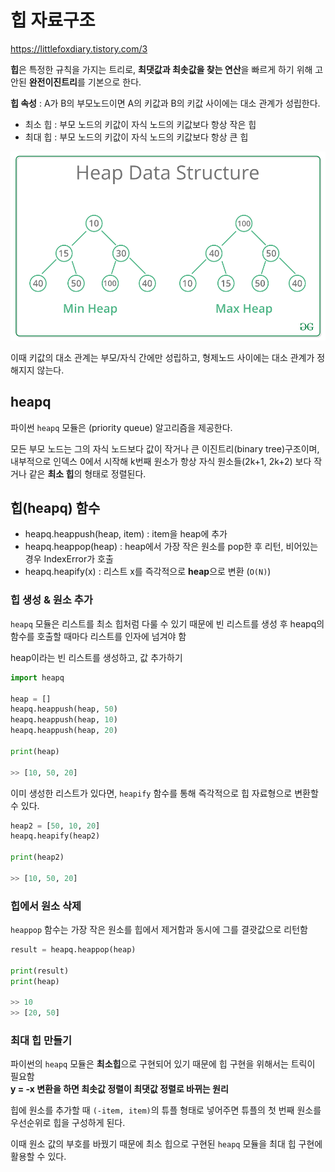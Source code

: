 # 힙 자료구조
https://littlefoxdiary.tistory.com/3   

**힙**은 특정한 규칙을 가지는 트리로, **최댓값과 최솟값을 찾는 연산**을 빠르게 하기 위해 고안된 **완전이진트리**를 기본으로 한다.

**힙 속성** : A가 B의 부모노드이면 A의 키값과 B의 키값 사이에는 대소 관계가 성립한다.

- 최소 힙 : 부모 노드의 키값이 자식 노드의 키값보다 항상 작은 힙
- 최대 힙 : 부모 노드의 키값이 자식 노드의 키값보다 항상 큰 힙

![힙구조](./imgs/heap01.png)

이때 키값의 대소 관계는 부모/자식 간에만 성립하고, 형제노드 사이에는 대소 관계가 정해지지 않는다.

## heapq
파이썬 `heapq` 모듈은 (priority queue) 알고리즘을 제공한다.

모든 부모 노드는 그의 자식 노드보다 값이 작거나 큰 이진트리(binary tree)구조이며, 내부적으로 인덱스 0에서 시작해 k번째 원소가 항상 자식 원소들(2k+1, 2k+2) 보다 작거나 같은 **최소 힙**의 형태로 정렬된다.

## 힙(heapq) 함수
- heapq.heappush(heap, item) : item을 heap에 추가
- heapq.heappop(heap) : heap에서 가장 작은 원소를 pop한 후 리턴, 비어있는 경우 IndexError가 호출
- heapq.heapify(x) : 리스트 x를 즉각적으로 **heap**으로 변환 (`O(N)`)

### 힙 생성 & 원소 추가
`heapq` 모듈은 리스트를 최소 힙처럼 다룰 수 있기 때문에 빈 리스트를 생성 후 heapq의 함수를 호출할 때마다 리스트를 인자에 넘겨야 함

heap이라는 빈 리스트를 생성하고, 값 추가하기

```python
import heapq

heap = []
heapq.heappush(heap, 50)
heapq.heappush(heap, 10)
heapq.heappush(heap, 20)

print(heap)

>> [10, 50, 20]
```

이미 생성한 리스트가 있다면, `heapify` 함수를 통해 즉각적으로 힙 자료형으로 변환할 수 있다.

```python
heap2 = [50, 10, 20]
heapq.heapify(heap2)

print(heap2)

>> [10, 50, 20]
```

### 힙에서 원소 삭제
`heappop` 함수는 가장 작은 원소를 힙에서 제거함과 동시에 그를 결괏값으로 리턴함

```python
result = heapq.heappop(heap)

print(result)
print(heap)

>> 10
>> [20, 50]
```

### 최대 힙 만들기
파이썬의 `heapq` 모듈은 **최소힙**으로 구현되어 있기 때문에 힙 구현을 위해서는 트릭이 필요함   
**y = -x 변환을 하면 최솟값 정렬이 최댓값 정렬로 바뀌는 원리**

힙에 원소를 추가할 때 `(-item, item)`의 튜플 형태로 넣어주면 튜플의 첫 번째 원소를 우선순위로 힙을 구성하게 된다.   

이때 원소 값의 부호를 바꿨기 때문에 최소 힙으로 구현된 `heapq` 모듈을 최대 힙 구현에 활용할 수 있다.